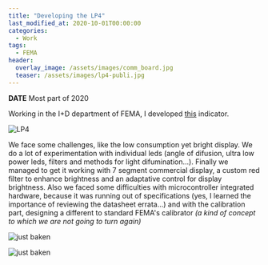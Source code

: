 ```yaml
---
title: "Developing the LP4"
last_modified_at: 2020-10-01T00:00:00
categories:
  - Work
tags:
  - FEMA
header:
  overlay_image: /assets/images/comm_board.jpg
  teaser: /assets/images/lp4-publi.jpg
---
```


**DATE** Most part of 2020

Working in the I+D department of FEMA, I developed [this](https://fema.es/news/lp4-indicador-autoalimentado-display-rojo/) indicator. 

![LP4](https://fema.es/news/wp-content/uploads/2020/11/blog-preview-1.jpg)

We face some challenges, like the low consumption yet bright display. We do a lot of experimentation with individual leds (angle of difusion, ultra low power leds, filters and methods for light difumination...). Finally we managed to get it working with 7 segment commercial display, a custom red filter to enhance brightness and an adaptative control for display brightness. Also we faced some difficulties with microcontroller integrated hardware, because it was running out of specifications (yes, I learned the importance of reviewing the datasheet errata...) and with the calibration part, designing a different to standard FEMA's calibrator _(a kind of concept to which we are not going to turn again)_

![just baken](https://fll-e.github.io/resumee/assets/images/primeros_LP4.jpg)

![just baken](https://fll-e.github.io/resumee/assets/images/probador_LP4.jpg)





